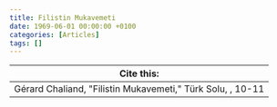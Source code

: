 ```yaml
---
title: Filistin Mukavemeti
date: 1969-06-01 00:00:00 +0100
categories: [Articles]
tags: []
---
```




| Cite this:   |
|--------|
| Gérard Chaliand, "Filistin Mukavemeti," Türk Solu, , 10-11 


